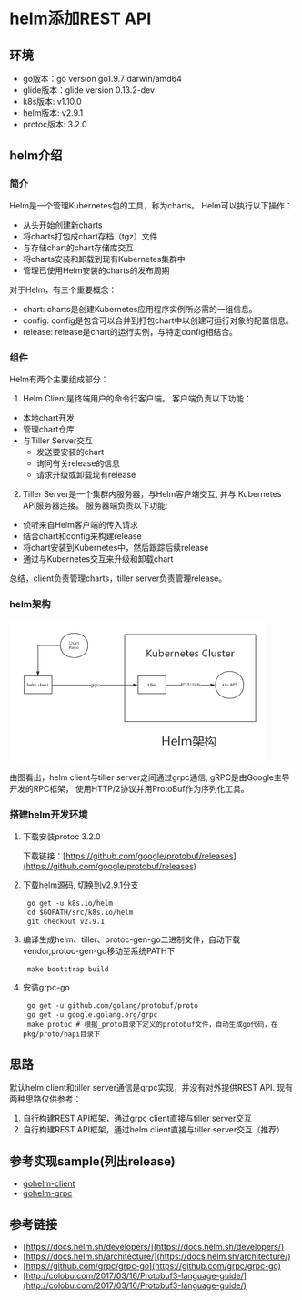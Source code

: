 # helm添加REST API

## 环境

- go版本：go version go1.9.7 darwin/amd64
- glide版本：glide version 0.13.2-dev
- k8s版本: v1.10.0
- helm版本: v2.9.1
- protoc版本: 3.2.0

## helm介绍
### 简介

Helm是一个管理Kubernetes包的工具，称为charts。 Helm可以执行以下操作：

- 从头开始创建新charts
- 将charts打包成chart存档（tgz）文件
- 与存储chart的chart存储库交互
- 将charts安装和卸载到现有Kubernetes集群中
- 管理已使用Helm安装的charts的发布周期

对于Helm，有三个重要概念：
- chart:   charts是创建Kubernetes应用程序实例所必需的一组信息。
- config:  config是包含可以合并到打包chart中以创建可运行对象的配置信息。
- release: release是chart的运行实例，与特定config相结合。

### 组件

Helm有两个主要组成部分：

1. Helm Client是终端用户的命令行客户端。 客户端负责以下功能：

- 本地chart开发
- 管理chart仓库
- 与Tiller Server交互
    - 发送要安装的chart
    - 询问有关release的信息
    - 请求升级或卸载现有release

2. Tiller Server是一个集群内服务器，与Helm客户端交互, 并与
Kubernetes API服务器连接。 服务器端负责以下功能:

- 侦听来自Helm客户端的传入请求
- 结合chart和config来构建release
- 将chart安装到Kubernetes中，然后跟踪后续release
- 通过与Kubernetes交互来升级和卸载chart

总结，client负责管理charts，tiller server负责管理release。


### helm架构

<img src="docs/images/helm-architecture.jpg" width="450" height="250" />

由图看出，helm client与tiller server之间通过grpc通信, gRPC是由Google主导开发的RPC框架，
使用HTTP/2协议并用ProtoBuf作为序列化工具。

### 搭建helm开发环境

1. 下载安装protoc 3.2.0

   下载链接：[https://github.com/google/protobuf/releases](https://github.com/google/protobuf/releases)

2. 下载helm源码, 切换到v2.9.1分支

        go get -u k8s.io/helm
        cd $GOPATH/src/k8s.io/helm
        git checkout v2.9.1

3. 编译生成helm、tiller、protoc-gen-go二进制文件，自动下载vendor,protoc-gen-go移动至系统PATH下

        make bootstrap build

4. 安装grpc-go

        go get -u github.com/golang/protobuf/proto
        go get -u google.golang.org/grpc
        make protoc # 根据_proto目录下定义的protobuf文件，自动生成go代码，在pkg/proto/hapi目录下


## 思路

默认helm client和tiller server通信是grpc实现，并没有对外提供REST API. 现有两种思路仅供参考：

1. 自行构建REST API框架，通过grpc client直接与tiller server交互
2. 自行构建REST API框架，通过helm client直接与tiller server交互（推荐）

## 参考实现sample(列出release)

- [gohelm-client](gohelm-client/main.go)
- [gohelm-grpc](gohelm-grpc/main.go)

## 参考链接

- [https://docs.helm.sh/developers/](https://docs.helm.sh/developers/)
- [https://docs.helm.sh/architecture/](https://docs.helm.sh/architecture/)
- [https://github.com/grpc/grpc-go](https://github.com/grpc/grpc-go)
- [http://colobu.com/2017/03/16/Protobuf3-language-guide/](http://colobu.com/2017/03/16/Protobuf3-language-guide/)